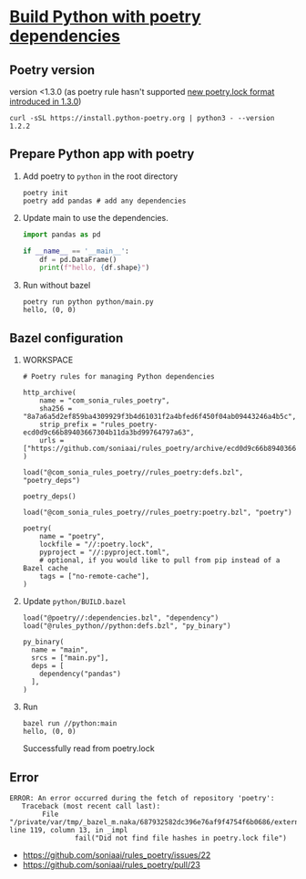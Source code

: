# [Build Python with poetry dependencies](https://github.com/soniaai/rules_poetry)

## Poetry version

version <1.3.0 (as poetry rule hasn't supported [new poetry.lock format introduced in 1.3.0](https://python-poetry.org/blog/announcing-poetry-1.3.0/#new-lock-file-format))

```
curl -sSL https://install.python-poetry.org | python3 - --version 1.2.2
```

## Prepare Python app with poetry
1. Add poetry to `python` in the root directory
    ```
    poetry init
    poetry add pandas # add any dependencies
    ```
1. Update main to use the dependencies.
    ```py
    import pandas as pd

    if __name__ == '__main__':
        df = pd.DataFrame()
        print(f"hello, {df.shape}")
    ```
1. Run without bazel
    ```
    poetry run python python/main.py
    hello, (0, 0)
    ```

## Bazel configuration
1. WORKSPACE

    ```
    # Poetry rules for managing Python dependencies

    http_archive(
        name = "com_sonia_rules_poetry",
        sha256 = "8a7a6a5d2ef859ba4309929f3b4d61031f2a4bfed6f450f04ab09443246a4b5c",
        strip_prefix = "rules_poetry-ecd0d9c66b89403667304b11da3bd99764797a63",
        urls = ["https://github.com/soniaai/rules_poetry/archive/ecd0d9c66b89403667304b11da3bd99764797a63.tar.gz"],
    )

    load("@com_sonia_rules_poetry//rules_poetry:defs.bzl", "poetry_deps")

    poetry_deps()

    load("@com_sonia_rules_poetry//rules_poetry:poetry.bzl", "poetry")

    poetry(
        name = "poetry",
        lockfile = "//:poetry.lock",
        pyproject = "//:pyproject.toml",
        # optional, if you would like to pull from pip instead of a Bazel cache
        tags = ["no-remote-cache"],
    )
    ```


1. Update `python/BUILD.bazel`

    ```
    load("@poetry//:dependencies.bzl", "dependency")
    load("@rules_python//python:defs.bzl", "py_binary")

    py_binary(
      name = "main",
      srcs = ["main.py"],
      deps = [
        dependency("pandas")
      ],
    )
    ```

1. Run
    ```
    bazel run //python:main
    hello, (0, 0)
    ```

    Successfully read from poetry.lock

## Error

```
ERROR: An error occurred during the fetch of repository 'poetry':
   Traceback (most recent call last):
        File "/private/var/tmp/_bazel_m.naka/687932582dc396e76af9f4754f6b0686/external/com_sonia_rules_poetry/rules_poetry/poetry.bzl", line 119, column 13, in _impl
                fail("Did not find file hashes in poetry.lock file")
```

- https://github.com/soniaai/rules_poetry/issues/22
- https://github.com/soniaai/rules_poetry/pull/23
